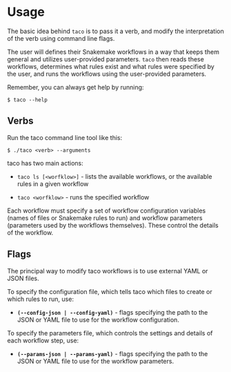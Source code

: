 # Usage

The basic idea behind `taco` is to pass it a verb, and 
modify the interpretation of the verb using command line flags.

The user will defines their Snakemake workflows in a way that 
keeps them general and utilizes user-provided parameters. 
`taco` then reads these workflows, determines what rules exist
and what rules were specified by the user, and runs the workflows
using the user-provided parameters.

Remember, you can always get help by running:

```
$ taco --help
```

## Verbs

Run the taco command line tool like this:

```
$ ./taco <verb> --arguments
```

taco has two main actions:

* `taco ls [<worfklow>]` - lists the available workflows, or the available rules in a given workflow

* `taco <worfklow>` - runs the specified workflow

Each workflow must specify a set of 
workflow configuration variables 
(names of files or Snakemake rules to run)
and workflow parameters (parameters used 
by the workflows themselves). These control
the details of the workflow.

## Flags

The principal way to modify taco workflows 
is to use external YAML or JSON files.

To specify the configuration file, which 
tells taco which files to create or which
rules to run, use:

* **`(--config-json | --config-yaml)`** - flags specifying 
    the path to the JSON or YAML file to use for the 
    workflow configuration.

To specify the parameters file, which 
controls the settings and details of 
each workflow step, use:

* **`(--params-json | --params-yaml)`** - flags specifying 
    the path to the JSON or YAML file to use for the 
    workflow parameters.


